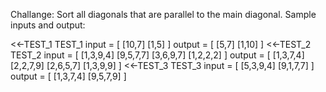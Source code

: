 Challange: Sort all diagonals that are parallel to the main diagonal.
Sample inputs and output:

<<-TEST_1
TEST_1
input = [
  [10,7]
  [1,5]
]
output = [
  [5,7]
  [1,10]
]
<<-TEST_2
TEST_2
input = [
  [1,3,9,4]
  [9,5,7,7]
  [3,6,9,7]
  [1,2,2,2]
]
output = [
  [1,3,7,4]
  [2,2,7,9]
  [2,6,5,7]
  [1,3,9,9]
]
<<-TEST_3
TEST_3
input = [
  [5,3,9,4]
  [9,1,7,7]
]
output = [
  [1,3,7,4]
  [9,5,7,9]
]
